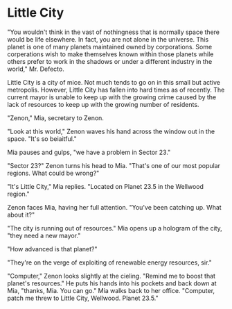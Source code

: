 # Little City

"You wouldn't think in the vast of nothingness that is normally space there would be life elsewhere. In fact, you are not alone in the universe. This planet is one of many planets maintained owned by corporations. Some corperations wish to make themselves known within those planets while others prefer to work in the shadows or under a different industry in the world," Mr. Defecto.

Little City is a city of mice. Not much tends to go on in this small but active metropolis. However, Little City has fallen into hard times as of recently. The current mayor is unable to keep up with the growing crime caused by the lack of resources to keep up with the growing number of residents.

"Zenon," Mia, secretary to Zenon.

"Look at this world," Zenon waves his hand across the window out in the space. "It's so beiaitful."

Mia pauses and gulps, "we have a problem in Sector 23."

"Sector 23?" Zenon turns his head to Mia. "That's one of our most popular regions. What could be wrong?"

"It's Little City," Mia replies. "Located on Planet 23.5 in the Wellwood region."

Zenon faces Mia, having her full attention. "You've been catching up. What about it?"

"The city is running out of resources." Mia opens up a hologram of the city, "they need a new mayor."

"How advanced is that planet?"

"They're on the verge of exploiting of renewable energy resources, sir."

"Computer," Zenon looks slightly at the cieling. "Remind me to boost that planet's resources." He puts his hands into his pockets and back down at Mia, "thanks, Mia. You can go." Mia walks back to her office. "Computer, patch me threw to Little City, Wellwood. Planet 23.5."

